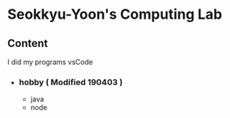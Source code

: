 # Seokkyu-Yoon's Computing Lab
## Content  
I did my programs vsCode
- ### hobby ( Modified 190403 )
  - java
  - node

